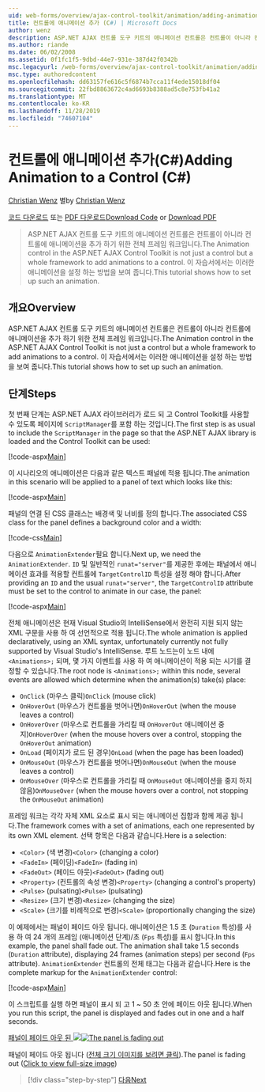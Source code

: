 ```yaml
---
uid: web-forms/overview/ajax-control-toolkit/animation/adding-animation-to-a-control-cs
title: 컨트롤에 애니메이션 추가 (C#) | Microsoft Docs
author: wenz
description: ASP.NET AJAX 컨트롤 도구 키트의 애니메이션 컨트롤은 컨트롤이 아니라 컨트롤에 애니메이션을 추가 하기 위한 전체 프레임 워크입니다. 이 자습서에서는 다음 방법을 보여 줍니다.
ms.author: riande
ms.date: 06/02/2008
ms.assetid: 0f1fc1f5-9dbd-44e7-931e-387d42f0342b
msc.legacyurl: /web-forms/overview/ajax-control-toolkit/animation/adding-animation-to-a-control-cs
msc.type: authoredcontent
ms.openlocfilehash: dd63157fe616c5f6874b7cca11f4ede15018df04
ms.sourcegitcommit: 22fbd8863672c4ad6693b8388ad5c8e753fb41a2
ms.translationtype: MT
ms.contentlocale: ko-KR
ms.lasthandoff: 11/28/2019
ms.locfileid: "74607104"
---
```

# <a name="adding-animation-to-a-control-c"></a><span data-ttu-id="a77ea-104">컨트롤에 애니메이션 추가(C#)</span><span class="sxs-lookup"><span data-stu-id="a77ea-104">Adding Animation to a Control (C#)</span></span>

<span data-ttu-id="a77ea-105">[Christian Wenz](https://github.com/wenz) 별</span><span class="sxs-lookup"><span data-stu-id="a77ea-105">by [Christian Wenz](https://github.com/wenz)</span></span>

<span data-ttu-id="a77ea-106">[코드 다운로드](https://download.microsoft.com/download/f/9/a/f9a26acd-8df4-4484-8a18-199e4598f411/Animation1.cs.zip) 또는 [PDF 다운로드](https://download.microsoft.com/download/6/7/1/6718d452-ff89-4d3f-a90e-c74ec2d636a3/animation1CS.pdf)</span><span class="sxs-lookup"><span data-stu-id="a77ea-106">[Download Code](https://download.microsoft.com/download/f/9/a/f9a26acd-8df4-4484-8a18-199e4598f411/Animation1.cs.zip) or [Download PDF](https://download.microsoft.com/download/6/7/1/6718d452-ff89-4d3f-a90e-c74ec2d636a3/animation1CS.pdf)</span></span>

> <span data-ttu-id="a77ea-107">ASP.NET AJAX 컨트롤 도구 키트의 애니메이션 컨트롤은 컨트롤이 아니라 컨트롤에 애니메이션을 추가 하기 위한 전체 프레임 워크입니다.</span><span class="sxs-lookup"><span data-stu-id="a77ea-107">The Animation control in the ASP.NET AJAX Control Toolkit is not just a control but a whole framework to add animations to a control.</span></span> <span data-ttu-id="a77ea-108">이 자습서에서는 이러한 애니메이션을 설정 하는 방법을 보여 줍니다.</span><span class="sxs-lookup"><span data-stu-id="a77ea-108">This tutorial shows how to set up such an animation.</span></span>

## <a name="overview"></a><span data-ttu-id="a77ea-109">개요</span><span class="sxs-lookup"><span data-stu-id="a77ea-109">Overview</span></span>

<span data-ttu-id="a77ea-110">ASP.NET AJAX 컨트롤 도구 키트의 애니메이션 컨트롤은 컨트롤이 아니라 컨트롤에 애니메이션을 추가 하기 위한 전체 프레임 워크입니다.</span><span class="sxs-lookup"><span data-stu-id="a77ea-110">The Animation control in the ASP.NET AJAX Control Toolkit is not just a control but a whole framework to add animations to a control.</span></span> <span data-ttu-id="a77ea-111">이 자습서에서는 이러한 애니메이션을 설정 하는 방법을 보여 줍니다.</span><span class="sxs-lookup"><span data-stu-id="a77ea-111">This tutorial shows how to set up such an animation.</span></span>

## <a name="steps"></a><span data-ttu-id="a77ea-112">단계</span><span class="sxs-lookup"><span data-stu-id="a77ea-112">Steps</span></span>

<span data-ttu-id="a77ea-113">첫 번째 단계는 ASP.NET AJAX 라이브러리가 로드 되 고 Control Toolkit를 사용할 수 있도록 페이지에 `ScriptManager`를 포함 하는 것입니다.</span><span class="sxs-lookup"><span data-stu-id="a77ea-113">The first step is as usual to include the `ScriptManager` in the page so that the ASP.NET AJAX library is loaded and the Control Toolkit can be used:</span></span>

[!code-aspx[Main](adding-animation-to-a-control-cs/samples/sample1.aspx)]

<span data-ttu-id="a77ea-114">이 시나리오의 애니메이션은 다음과 같은 텍스트 패널에 적용 됩니다.</span><span class="sxs-lookup"><span data-stu-id="a77ea-114">The animation in this scenario will be applied to a panel of text which looks like this:</span></span>

[!code-aspx[Main](adding-animation-to-a-control-cs/samples/sample2.aspx)]

<span data-ttu-id="a77ea-115">패널의 연결 된 CSS 클래스는 배경색 및 너비를 정의 합니다.</span><span class="sxs-lookup"><span data-stu-id="a77ea-115">The associated CSS class for the panel defines a background color and a width:</span></span>

[!code-css[Main](adding-animation-to-a-control-cs/samples/sample3.css)]

<span data-ttu-id="a77ea-116">다음으로 `AnimationExtender`필요 합니다.</span><span class="sxs-lookup"><span data-stu-id="a77ea-116">Next up, we need the `AnimationExtender`.</span></span> <span data-ttu-id="a77ea-117">`ID` 및 일반적인 `runat="server"`를 제공한 후에는 패널에서 애니메이션 효과를 적용할 컨트롤에 `TargetControlID` 특성을 설정 해야 합니다.</span><span class="sxs-lookup"><span data-stu-id="a77ea-117">After providing an `ID` and the usual `runat="server"`, the `TargetControlID` attribute must be set to the control to animate in our case, the panel:</span></span>

[!code-aspx[Main](adding-animation-to-a-control-cs/samples/sample4.aspx)]

<span data-ttu-id="a77ea-118">전체 애니메이션은 현재 Visual Studio의 IntelliSense에서 완전히 지원 되지 않는 XML 구문을 사용 하 여 선언적으로 적용 됩니다.</span><span class="sxs-lookup"><span data-stu-id="a77ea-118">The whole animation is applied declaratively, using an XML syntax, unfortunately currently not fully supported by Visual Studio's IntelliSense.</span></span> <span data-ttu-id="a77ea-119">루트 노드는이 노드 내에 `<Animations>;` 되며, 몇 가지 이벤트를 사용 하 여 애니메이션이 적용 되는 시기를 결정할 수 있습니다.</span><span class="sxs-lookup"><span data-stu-id="a77ea-119">The root node is `<Animations>;` within this node, several events are allowed which determine when the animation(s) take(s) place:</span></span>

- <span data-ttu-id="a77ea-120">`OnClick` (마우스 클릭)</span><span class="sxs-lookup"><span data-stu-id="a77ea-120">`OnClick` (mouse click)</span></span>
- <span data-ttu-id="a77ea-121">`OnHoverOut` (마우스가 컨트롤을 벗어나면)</span><span class="sxs-lookup"><span data-stu-id="a77ea-121">`OnHoverOut` (when the mouse leaves a control)</span></span>
- <span data-ttu-id="a77ea-122">`OnHoverOver` (마우스로 컨트롤을 가리킬 때 `OnHoverOut` 애니메이션 중지)</span><span class="sxs-lookup"><span data-stu-id="a77ea-122">`OnHoverOver` (when the mouse hovers over a control, stopping the `OnHoverOut` animation)</span></span>
- <span data-ttu-id="a77ea-123">`OnLoad` (페이지가 로드 된 경우)</span><span class="sxs-lookup"><span data-stu-id="a77ea-123">`OnLoad` (when the page has been loaded)</span></span>
- <span data-ttu-id="a77ea-124">`OnMouseOut` (마우스가 컨트롤을 벗어나면)</span><span class="sxs-lookup"><span data-stu-id="a77ea-124">`OnMouseOut` (when the mouse leaves a control)</span></span>
- <span data-ttu-id="a77ea-125">`OnMouseOver` (마우스로 컨트롤을 가리킬 때 `OnMouseOut` 애니메이션을 중지 하지 않음)</span><span class="sxs-lookup"><span data-stu-id="a77ea-125">`OnMouseOver` (when the mouse hovers over a control, not stopping the `OnMouseOut` animation)</span></span>

<span data-ttu-id="a77ea-126">프레임 워크는 각각 자체 XML 요소로 표시 되는 애니메이션 집합과 함께 제공 됩니다.</span><span class="sxs-lookup"><span data-stu-id="a77ea-126">The framework comes with a set of animations, each one represented by its own XML element.</span></span> <span data-ttu-id="a77ea-127">선택 항목은 다음과 같습니다.</span><span class="sxs-lookup"><span data-stu-id="a77ea-127">Here is a selection:</span></span>

- <span data-ttu-id="a77ea-128">`<Color>` (색 변경)</span><span class="sxs-lookup"><span data-stu-id="a77ea-128">`<Color>` (changing a color)</span></span>
- <span data-ttu-id="a77ea-129">`<FadeIn>` (페이딩)</span><span class="sxs-lookup"><span data-stu-id="a77ea-129">`<FadeIn>` (fading in)</span></span>
- <span data-ttu-id="a77ea-130">`<FadeOut>` (페이드 아웃)</span><span class="sxs-lookup"><span data-stu-id="a77ea-130">`<FadeOut>` (fading out)</span></span>
- <span data-ttu-id="a77ea-131">`<Property>` (컨트롤의 속성 변경)</span><span class="sxs-lookup"><span data-stu-id="a77ea-131">`<Property>` (changing a control's property)</span></span>
- <span data-ttu-id="a77ea-132">`<Pulse>` (pulsating)</span><span class="sxs-lookup"><span data-stu-id="a77ea-132">`<Pulse>` (pulsating)</span></span>
- <span data-ttu-id="a77ea-133">`<Resize>` (크기 변경)</span><span class="sxs-lookup"><span data-stu-id="a77ea-133">`<Resize>` (changing the size)</span></span>
- <span data-ttu-id="a77ea-134">`<Scale>` (크기를 비례적으로 변경)</span><span class="sxs-lookup"><span data-stu-id="a77ea-134">`<Scale>` (proportionally changing the size)</span></span>

<span data-ttu-id="a77ea-135">이 예제에서는 패널이 페이드 아웃 됩니다. 애니메이션은 1.5 초 (`Duration` 특성)를 사용 하 여 24 개의 프레임 (애니메이션 단계)/초 (`Fps` 특성)를 표시 합니다.</span><span class="sxs-lookup"><span data-stu-id="a77ea-135">In this example, the panel shall fade out. The animation shall take 1.5 seconds (`Duration` attribute), displaying 24 frames (animation steps) per second (`Fps` attribute).</span></span> <span data-ttu-id="a77ea-136">`AnimationExtender` 컨트롤의 전체 태그는 다음과 같습니다.</span><span class="sxs-lookup"><span data-stu-id="a77ea-136">Here is the complete markup for the `AnimationExtender` control:</span></span>

[!code-aspx[Main](adding-animation-to-a-control-cs/samples/sample5.aspx)]

<span data-ttu-id="a77ea-137">이 스크립트를 실행 하면 패널이 표시 되 고 1 ~ 50 초 안에 페이드 아웃 됩니다.</span><span class="sxs-lookup"><span data-stu-id="a77ea-137">When you run this script, the panel is displayed and fades out in one and a half seconds.</span></span>

<span data-ttu-id="a77ea-138">[패널이 페이드 아웃 된 ![](adding-animation-to-a-control-cs/_static/image2.png)](adding-animation-to-a-control-cs/_static/image1.png)</span><span class="sxs-lookup"><span data-stu-id="a77ea-138">[![The panel is fading out](adding-animation-to-a-control-cs/_static/image2.png)](adding-animation-to-a-control-cs/_static/image1.png)</span></span>

<span data-ttu-id="a77ea-139">패널이 페이드 아웃 됩니다 ([전체 크기 이미지를 보려면 클릭](adding-animation-to-a-control-cs/_static/image3.png)).</span><span class="sxs-lookup"><span data-stu-id="a77ea-139">The panel is fading out ([Click to view full-size image](adding-animation-to-a-control-cs/_static/image3.png))</span></span>

> [!div class="step-by-step"]
> [<span data-ttu-id="a77ea-140">다음</span><span class="sxs-lookup"><span data-stu-id="a77ea-140">Next</span></span>](executing-several-animations-at-the-same-time-cs.md)
